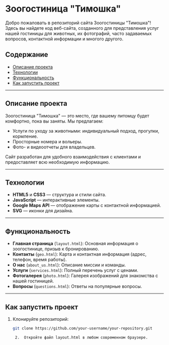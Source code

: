 

# Зоогостиница "Тимошка"

Добро пожаловать в репозиторий сайта Зоогостиницы "Тимошка"! Здесь вы найдете код веб-сайта, созданного для представления услуг нашей гостиницы для животных, их фотографий, часто задаваемых вопросов, контактной информации и многого другого.

## Содержание

- [Описание проекта](#описание-проекта)
- [Технологии](#технологии)
- [Функциональность](#функциональность)
- [Как запустить проект](#как-запустить-проект)

---

## Описание проекта

Зоогостиница "Тимошка" — это место, где вашему питомцу будет комфортно, пока вы заняты. Мы предлагаем:
- Услуги по уходу за животными: индивидуальный подход, прогулки, кормление.
- Просторные номера и вольеры.
- Фото- и видеоотчеты для владельцев.

Сайт разработан для удобного взаимодействия с клиентами и предоставляет всю необходимую информацию.

---

## Технологии

- **HTML5** и **CSS3** — структура и стили сайта.
- **JavaScript** — интерактивные элементы.
- **Google Maps API** — отображение карты с контактной информацией.
- **SVG** — иконки для дизайна.

---

## Функциональность

- **Главная страница** (`layout.html`): Основная информация о зоогостинице, призыв к бронированию.
- **Контакты** (`geo.html`): Карта и контактная информация (адрес, телефон, время работы).
- **О нас** (`about_us.html`): Описание миссии и команды.
- **Услуги** (`services.html`): Полный перечень услуг с ценами.
- **Фотогалерея** (`photo.html`): Галерея изображений для знакомства с нашей гостиницей.
- **Вопросы** (`questions.html`): Ответы на популярные вопросы.

---

## Как запустить проект

1. Клонируйте репозиторий:
   ```bash
   git clone https://github.com/your-username/your-repository.git

	2.	Откройте файл layout.html в любом современном браузере.

